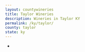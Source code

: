 ```yaml
---
layout: countywineries
title: Taylor Wineries
description: Wineries in Taylor KY
permalink: /ky/taylor/
county: taylor
state: ky
---
```

-
